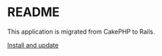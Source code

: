 # README

This application is migrated from CakePHP to Rails.

[Install and update](https://github.com/ts-3156/hivecolor/wiki)

